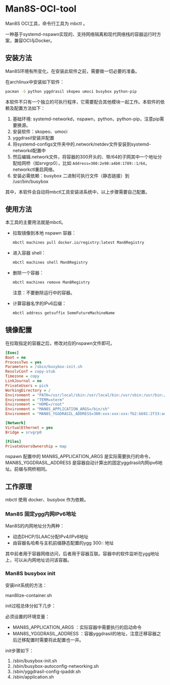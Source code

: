 # Man8S-OCI-tool

Man8S OCI工具，命令行工具为 mbctl 。

一种基于systemd-nspawn实现的、支持网络隔离和现代网络栈的容器运行时方案，兼容OCI与Docker。

## 安装方法

Man8S环境有所变化，在安装此软件之前，需要做一切必要的准备。

在archlinux中安装如下软件：
```bash
pacman -S python yggdrasil skopeo umoci busybox python-pip
```

本软件不只有一个独立的可执行程序，它需要配合其他模块一起工作。本软件的依赖及配置方法如下：

1. 基础环境: systemd-networkd，nspawn，python，python-pip，注意pip需要换源。
2. 安装软件：skopeo、umoci
3. yggdrasil安装并配置
4. 将systemd-configs文件夹中的.network/netdev文件安装到systemd-networkd配置中
5. 然后编辑.network文件，将容器的300开头的、带/64的子网其中一个地址分配给网桥（如srvgrp0），比如 `Address=300:2e98:a4b0:1789::1/64`，networkctl重启网络。
6. 安装必需依赖：busybox 二进制可执行文件（静态链接）到 /usr/bin/busybox

其中，本软件会自动将mbctl工具安装进系统中，以上步骤需要自己配置。

## 使用方法

本工具的主要用法就是mbctl。

- 拉取镜像到本地 nspawn 容器：
    ```bash
    mbctl machines pull docker.io/registry:latest Man8Registry
    ```

- 进入容器 shell：
    ```bash
    mbctl machines shell Man8Registry
    ```

- 删除一个容器：
    ```bash
    mbctl machines remove Man8Registry
    ```
    注意：不要删除运行中的容器。

- 计算容器名字的IPv6后缀：
    ```bash
    mbctl address getsuffix SomeFutureMachineName
    ```

## 镜像配置

在拉取指定的容器之后，修改对应的nspawn文件即可。

```ini
[Exec]
Boot = no
ProcessTwo = yes
Parameters = /sbin/busybox-init.sh
ResolvConf = copy-stub
Timezone = copy
LinkJournal = no
PrivateUsers = pick
WorkingDirectory = /
Environment = "PATH=/usr/local/sbin:/usr/local/bin:/usr/sbin:/usr/bin:/sbin:/bin"
Environment = "TERM=xterm"
Environment = "HOME=/root"
Environment = "MAN8S_APPLICATION_ARGS=/bin/sh"
Environment = "MAN8S_YGGDRASIL_ADDRESS=300:xxx:xxx:xxx:fb2:bb91:2f33:ad7e"

[Network]
VirtualEthernet = yes
Bridge = srvgrp0

[Files]
PrivateUsersOwnership = map
```

nspawn 配置中的 MAN8S_APPLICATION_ARGS 是实际需要执行的命令，MAN8S_YGGDRASIL_ADDRESS 是容器自动计算出的固定yggdrasil内网ipv6地址。前缀与网桥相同。

## 工作原理

mbctl 使用 docker、busybox 作为依赖。

### Man8S 固定ygg内网IPv6地址

Man8S的内网地址分为两种：
- 动态DHCP/SLAAC分配IPv4/IPv6地址
- 由容器名哈希与主机前缀静态配置的ygg 300:: 地址

其中前者用于容器网络访问，后者用于容器互联。容器中的软件监听在ygg地址上，可以从内网地址访问该容器。

### Man8S busybox init

安装init系统的方法：

man8lize-container.sh 

init过程总体分如下几步：

必须设置的环境变量：
- MAN8S_APPLICATION_ARGS ：实际容器中需要执行的启动命令
- MAN8S_YGGDRASIL_ADDRESS ：容器yggdrasil的地址，注意迁移容器之后迁移配置时需要将此配置也一并。

init步骤如下：
1. /sbin/busybox-init.sh
2. /sbin/busybox-autoconfig-networking.sh
3. /sbin/yggdrasil-config-ipaddr.sh
4. /sbin/application.sh
